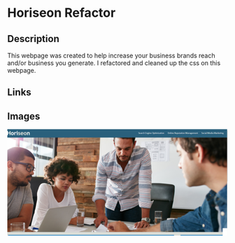 # Horiseon Refactor
## Description
This webpage was created to help increase your business brands reach and/or business you generate. I refactored and cleaned up the css on this webpage.
## Links

## Images
![Horiseon](./assets/images/Horiseon_screenGrab.png)
